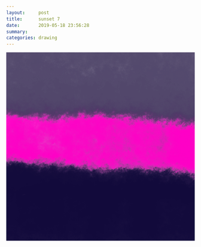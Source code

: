```yaml
---
layout:     post
title:      sunset 7
date:       2019-05-18 23:56:28
summary:    
categories: drawing
---
```

![sunset 7](/images/diary/sunset-7.png ".")
